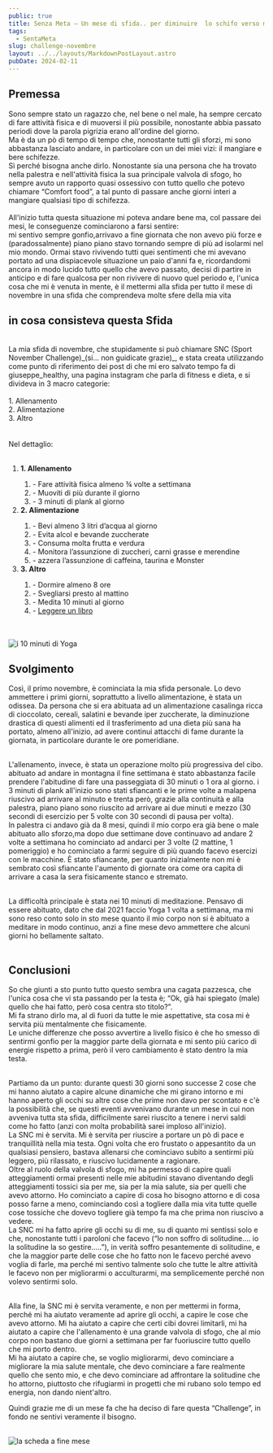 ```yaml
---
public: true
title: Senza Meta – Un mese di sfida.. per diminuire  lo schifo verso me stesso
tags:
  - SentaMeta
slug: challenge-novembre
layout: ../../layouts/MarkdownPostLayout.astro
pubDate: 2024-02-11
---
```


## Premessa

Sono sempre stato un ragazzo che, nel bene o nel male, ha sempre cercato di fare attività fisica e di muoversi il più possibile, nonostante abbia passato periodi dove la parola pigrizia erano all'ordine del giorno.<br />
Ma è da un pò di tempo di tempo che, nonostante tutti gli sforzi, mi sono abbastanza lasciato andare, in particolare con un dei miei vizi: il mangiare e bere schifezze.<br />
Sì perché bisogna anche dirlo. Nonostante sia una persona che ha trovato nella palestra e nell'attività fisica la sua principale valvola di sfogo, ho sempre avuto un rapporto quasi ossessivo con tutto quello che potevo chiamare “Comfort food”, a tal punto di passare anche giorni interi a mangiare qualsiasi tipo di schifezza.<br />
<br />
All'inizio tutta questa situazione mi poteva andare bene ma, col passare dei mesi, le conseguenze cominciarono a farsi sentire:<br />
mi sentivo sempre gonfio,arrivavo a fine giornata che non avevo più forze e (paradossalmente) piano piano stavo tornando sempre di più ad isolarmi nel mio mondo.
Ormai stavo rivivendo tutti quei sentimenti che mi avevano portato ad una dispiacevole situazione un paio d'anni fa e, ricordandomi ancora in modo lucido tutto quello che avevo passato, decisi di partire in anticipo e di fare qualcosa per non rivivere di nuovo quel periodo e, l'unica cosa che mi è venuta in mente, è il mettermi alla sfida per tutto il mese di novembre in una sfida che comprendeva molte sfere della mia vita

## in cosa consisteva questa Sfida

<br />
La mia sfida di novembre, che stupidamente si può chiamare SNC (Sport November Challenge)_(si... non guidicate grazie)_, e stata creata utilizzando come punto di riferimento dei post di che mi ero salvato tempo fa di giuseppe_healthy, una pagina instagram che parla di fitness e dieta, e si divideva in 3 macro categorie:<br /><br />
1. Allenamento<br />
2. Alimentazione<br />
3. Altro<br />
<br /><br />
Nel dettaglio:<br /><br />

<ol>
  <li><b>1. Allenamento</b></li>
    <ol>
      <li>- Fare attività fisica almeno ¾ volte a settimana</li>
      <li>- Muoviti di più durante il giorno</li>
      <li>- 3 minuti di plank al giorno</li>
    </ol>
  <li><b>2. Alimentazione</b></li>
    <ol>
      <li>- Bevi almeno 3 litri d’acqua al giorno</li>
      <li>- Evita alcol e bevande zuccherate</li>
      <li>- Consuma molta frutta e verdura</li>
      <li>- Monitora l’assunzione di zuccheri, carni grasse e merendine</li>
      <li>- azzera l’assunzione di caffeina, taurina e Monster</li>            
    </ol>
  </li>
  <li><b>3. Altro</b></li>
    <ol>
      <li>- Dormire almeno 8 ore</li>
      <li>- Svegliarsi presto al mattino</li>
      <li>- Medita 10 minuti al giorno</li>
      <li>- <a href="https://lore.livellosegreto.it/book/139361/s/filosofia-giapponese-4-libri-in-1-ikigai-kaizen-shinrin-yoku-kintsukuroi">Leggere un libro</a></li>      
    </ol>  
</ol>  
<br /><br />
<img src="../../../public/images/posts/meditazione.jpg" alt="i 10 minuti di Yoga">

## Svolgimento

Così, il primo novembre, è cominciata la mia sfida personale.
Lo devo ammettere i primi giorni, soprattutto a livello alimentazione, è stata un odissea. Da persona che si era abituata ad un alimentazione casalinga ricca di cioccolato, cereali, salatini e bevande iper zuccherate, la diminuzione drastica di questi alimenti ed il trasferimento ad una dieta più sana ha portato, almeno all'inizio, ad avere continui attacchi di fame durante la giornata, in particolare durante le ore pomeridiane.<br /><br />

L'allenamento, invece, è stata un operazione molto più progressiva del cibo. abituato ad andare in  montagna il fine settimana è stato abbastanza facile prendere l'abitudine di fare una passeggiata di 30 minuti o 1 ora al giorno. i 3 minuti di plank all'inizio sono stati sfiancanti e le prime volte a malapena riuscivo ad arrivare al minuto e trenta però, grazie alla continuità e alla palestra, piano piano sono riuscito ad arrivare ai due minuti e mezzo (30 secondi di esercizio per 5 volte con 30 secondi di pausa per volta).<br />
In palestra ci andavo già da 8 mesi, quindi il mio corpo era già bene o male abituato allo sforzo,ma dopo due settimane dove continuavo ad andare 2 volte a settimana ho cominciato ad andarci per 3 volte (2 mattine, 1 pomeriggio) e ho cominciato a farmi seguire di più quando facevo esercizi con le macchine. È stato sfiancante, per quanto inizialmente non mi è sembrato così sfiancante l'aumento di giornate ora come ora capita di arrivare a casa la sera fisicamente stanco e stremato.<br /><br />

La difficoltà principale è stata nei 10 minuti di meditazione. Pensavo di essere abituato, dato che dal 2021 faccio Yoga 1 volta a settimana, ma mi sono reso conto solo in sto mese quanto il mio corpo non si è abituato a meditare in modo continuo, anzi a fine mese devo ammettere che alcuni giorni ho bellamente saltato.<br /><br />

## Conclusioni

So che giunti a sto punto tutto questo sembra una cagata pazzesca, che l'unica cosa che vi sta passando per la testa è; “Ok, già hai spiegato (male) quello che hai fatto, però cosa centra sto titolo?”.<br />
Mi fa strano dirlo ma, al di fuori da tutte le mie aspettative, sta cosa mi è servita più mentalmente che fisicamente.<br />
Le uniche differenze che posso avvertire a livello fisico è che ho smesso di sentirmi gonfio per la maggior parte della giornata e mi sento più carico di energie rispetto a prima, però il vero cambiamento è stato dentro la mia testa.<br /><br />

Partiamo da un punto: durante questi 30 giorni sono successe 2 cose che mi hanno aiutato a capire alcune dinamiche che mi girano intorno e mi hanno aperto gli occhi su altre cose che prime non davo per scontato e c'è la possibilità che, se questi eventi avvenivano durante un mese in cui non avveniva tutta sta sfida, difficilmente sarei riuscito a tenere i nervi saldi come ho fatto (anzi con molta probabilità sarei imploso all'inizio).<br />
La SNC mi è servita. Mi è servita per riuscire a portare un pò di pace e tranquillità nella mia testa. Ogni volta che ero frustato o appesantito da un qualsiasi pensiero, bastava allenarsi che cominciavo subito a sentirmi più leggero, più rilassato, e riuscivo lucidamente a ragionare.<br />
Oltre al ruolo della valvola di sfogo, mi ha permesso di capire quali atteggiamenti ormai presenti nelle mie abitudini stavano diventando degli atteggiamenti tossici sia per me, sia per la mia salute, sia per quelli che avevo attorno. Ho cominciato a capire di cosa ho bisogno attorno e  di cosa posso farne a meno, cominciando così a togliere dalla mia vita tutte quelle cose tossiche che dovevo togliere già tempo fa ma che prima non riuscivo a vedere.<br />
 La SNC mi ha fatto aprire gli occhi su di me, su di quanto mi sentissi solo e che, nonostante tutti i paroloni che facevo (“Io non soffro di solitudine.... io la solitudine la so gestire.....”), in verità soffro pesantemente di solitudine, e che la maggior parte delle cose che ho fatto non le facevo perché avevo voglia di farle, ma perché mi sentivo talmente solo che tutte le altre attività le facevo non per migliorarmi o acculturarmi, ma semplicemente perché non volevo sentirmi solo.<br /><br />

Alla fine, la SNC mi è servita veramente, e non per mettermi in forma, perché mi ha aiutato veramente ad aprire gli occhi, a capire le cose che avevo attorno. Mi ha aiutato a capire che certi cibi dovrei limitarli, mi ha aiutato a capire che l'allenamento è una grande valvola di sfogo, che al mio corpo non bastano due giorni a settimana per far fuoriuscire tutto quello che mi porto dentro.<br />
Mi ha aiutato a capire che, se voglio migliorarmi, devo cominciare a migliorare la mia salute mentale, che devo cominciare a fare realmente quello che sento mio,  e che devo cominciare ad affrontare la solitudine che ho attorno, piuttosto che rifugiarmi in progetti che mi rubano solo tempo ed energia, non dando nient'altro.<br />

Quindi grazie me di un mese fa che ha deciso di fare questa “Challenge”, in fondo ne sentivi veramente il bisogno.<br /><br />

<img src="../../../public/images/posts/scheda.jpg" alt="la scheda a fine mese">
